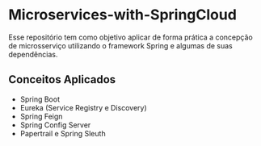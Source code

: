 # Microservices-with-SpringCloud

Esse repositório tem como objetivo aplicar de forma prática a concepção de microsserviço utilizando o framework Spring e algumas de suas dependências.


## Conceitos Aplicados
 * Spring Boot
 * Eureka (Service Registry e Discovery)
 * Spring Feign
 * Spring Config Server
 * Papertrail e Spring Sleuth
